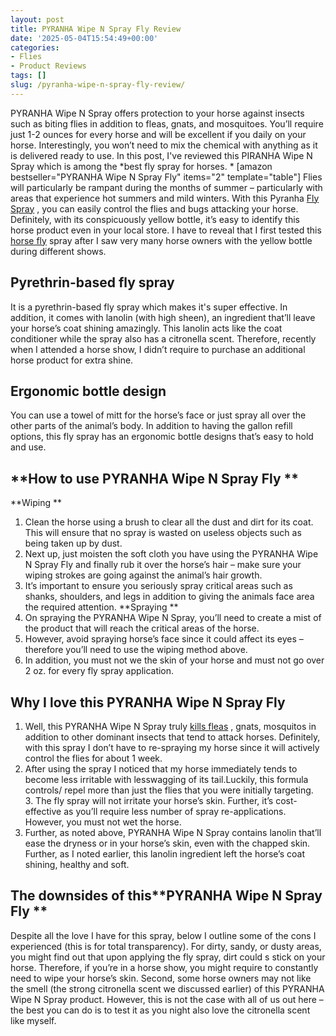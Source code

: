 ```yaml
---
layout: post
title: PYRANHA Wipe N Spray Fly Review
date: '2025-05-04T15:54:49+00:00'
categories:
- Flies
- Product Reviews
tags: []
slug: /pyranha-wipe-n-spray-fly-review/
---
```


PYRANHA Wipe N Spray offers protection to your horse against insects such as biting flies in addition to fleas, gnats, and mosquitoes. You’ll require just 1-2 ounces for every horse and will be excellent if you daily on your horse.
Interestingly, you won’t need to mix the chemical with anything as it is delivered ready to use. In this post, I've reviewed this PIRANHA Wipe N Spray which is among the
*best fly spray for horses. *
[amazon bestseller="PYRANHA Wipe N Spray Fly" items="2" template="table"]
Flies will particularly be rampant during the months of summer – particularly with areas that experience hot summers and mild winters. With this Pyranha
[Fly Spray](https://pestpolicy.com/espree-aloe-herbal-fly-repellent-horse-spray-review/)
, you can easily control the flies and bugs attacking your horse.
Definitely, with its conspicuously yellow bottle, it’s easy to identify this horse product even in your local store. I have to reveal that I first tested this
[horse fly](https://pestpolicy.com/ecosmart-organic-horse-fly-knockdown-repellent-review/)
spray after I saw very many horse owners with the yellow bottle during different shows.
## Pyrethrin-based fly spray
It is a pyrethrin-based fly spray which makes it's super effective. In addition, it comes with lanolin (with high sheen), an ingredient that’ll leave your horse’s coat shining amazingly. This lanolin acts like the coat conditioner while the spray also has a citronella scent. Therefore, recently when I attended a horse show, I didn’t require to purchase an additional horse product for extra shine.
## Ergonomic bottle design
You can use a towel of mitt for the horse’s face or just spray all over the other parts of the animal’s body. In addition to having the gallon refill options, this fly spray has an ergonomic bottle designs that’s easy to hold and use.
## **How to use PYRANHA Wipe N Spray Fly **
**Wiping **
1. Clean the horse using a brush to clear all the dust and dirt for its coat. This will ensure that no spray is wasted on useless objects such as being taken up by dust.
2. Next up, just moisten the soft cloth you have using the PYRANHA Wipe N Spray Fly and finally rub it over the horse’s hair – make sure your wiping strokes are going against the animal’s hair growth.
3. It’s important to ensure you seriously spray critical areas such as shanks, shoulders, and legs in addition to giving the animals face area the required attention.
**Spraying **
1. On spraying the PYRANHA Wipe N Spray, you’ll need to create a mist of the product that will reach the critical areas of the horse.
2. However, avoid spraying horse’s face since it could affect its eyes – therefore you’ll need to use the wiping method above.
3. In addition, you must not we the skin of your horse and must not go over 2 oz. for every fly spray application.
## **Why I love this PYRANHA Wipe N Spray Fly**
1. Well, this PYRANHA Wipe N Spray truly
[kills fleas](https://pestpolicy.com/does-the-dryer-kill-fleas/)
, gnats, mosquitos in addition to other dominant insects that tend to attack horses. Definitely, with this spray I don’t have to re-spraying my horse since it will actively control the flies for about 1 week.
2. After using the spray I noticed that my horse immediately tends to become less irritable with lesswagging of its tail.Luckily, this formula controls/ repel more than just the flies that you were initially targeting.
3. The fly spray will not irritate your horse’s skin. Further, it’s cost-effective as you’ll require less number of spray re-applications. However, you must not wet the horse.
4. Further, as noted above, PYRANHA Wipe N Spray contains lanolin that’ll ease the dryness or in your horse’s skin, even with the chapped skin. Further, as I noted earlier, this lanolin ingredient left the horse’s coat shining, healthy and soft.
## The downsides of this**PYRANHA Wipe N Spray Fly **
Despite all the love I have for this spray, below I outline some of the cons I experienced (this is for total transparency).
For dirty, sandy, or dusty areas, you might find out that upon applying the fly spray, dirt could s stick on your horse. Therefore, if you’re in a horse show, you might require to constantly need to wipe your horse’s skin.
Second, some horse owners may not like the smell (the strong citronella scent we discussed earlier) of this PYRANHA Wipe N Spray product. However, this is not the case with all of us out here – the best you can do is to test it as you night also love the citronella scent like myself.
